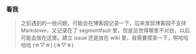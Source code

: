 ### 看我
> 之前遇到的一些问题，可能会在博客园记录一下，后来发现博客园不支持 Markdown，又记录在了 segmentfault 里，但是总觉得哪里不对劲，以后可能会放在这里。建立 issue 还是放在 wiki 里，我需要摸索一下，啊哈哈哈哈 (☆▽☆) (☆▽☆)
